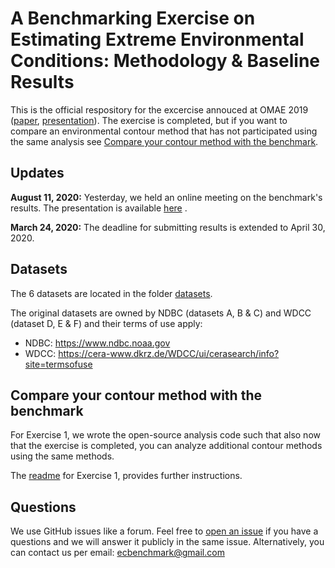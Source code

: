 # A Benchmarking Exercise on Estimating Extreme Environmental Conditions: Methodology & Baseline Results
This is the official respository for the excercise annouced at OMAE 2019 ([paper](mailto:?subject=Send%20benchmarking%20exercise%20paper&body=Hi%20Andreas,%0D%0A%0D%0Acould%20you%20send%20me%20a%20copy%20of%20the%20paper%20that%20describes%20the%20benchmarking%20exercise?%0D%0A%0D%0ABest%20regards,), [presentation](https://github.com/ec-benchmark-organizers/ec-benchmark/blob/master/publications/2019-06-17_OMAE2019_BenchmarkingExercise.pdf)). The exercise is completed, but if you want to compare an environmental contour method that has not participated using the same analysis see [Compare your contour method with the benchmark](https://github.com/ec-benchmark-organizers/ec-benchmark#compare-your-contour-method-with-the-benchmark).

## Updates
**August 11, 2020:** Yesterday, we held an online meeting on the benchmark's results. The presentation is available [here](https://github.com/ec-benchmark-organizers/ec-benchmark/tree/master/results/2020-08-10_EcBenchmarkMeeting_LowResolution.pdf) . 

**March 24, 2020:** The deadline for submitting results is extended to April 30, 2020.

## Datasets
The 6 datasets are located in the folder [datasets](https://github.com/ec-benchmark-organizers/ec-benchmark/tree/master/datasets).

The original datasets are owned by NDBC (datasets A, B & C) and WDCC (dataset D, E & F) and their terms of use apply:
* NDBC: https://www.ndbc.noaa.gov
* WDCC: https://cera-www.dkrz.de/WDCC/ui/cerasearch/info?site=termsofuse

## Compare your contour method with the benchmark
For Exercise 1, we wrote the open-source analysis code such that also now that the exercise is completed, you can analyze additional contour methods using the same methods.

The [readme](https://github.com/ec-benchmark-organizers/ec-benchmark/tree/master/results/exercise-1) for Exercise 1, provides further instructions.

## Questions
We use GitHub issues like a forum. Feel free to [open an issue](https://github.com/ec-benchmark-organizers/ec-benchmark/issues/new) if you have a questions and we will answer it publicly in the same issue. Alternatively, you can contact us per email: <ecbenchmark@gmail.com>
